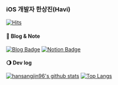 
### iOS 개발자 한상진(Havi)

[![Hits](https://hits.seeyoufarm.com/api/count/incr/badge.svg?url=https%3A%2F%2Fgithub.com%2Fhansangjin96&count_bg=%23FF7E7E&title_bg=%23A88AED&icon=swift.svg&icon_color=%23FF7E7E&title=hits&edge_flat=false)](https://hits.seeyoufarm.com)

#### 🌟  Blog & Note

[![Blog Badge](https://img.shields.io/badge/-Blog-92a8d1?logo=naver&logoColor=white&link=https://velog.io/@hansangjin96)](https://velog.io/@hansangjin96)
[![Notion Badge](https://img.shields.io/badge/-Notion-92a8d1?logo=notion&logoColor=white&link=https://www.notion.so/Sangjin-Han-0b5e70dc052f42749ea255d93e41534d)](https://www.notion.so/Sangjin-Han-0b5e70dc052f42749ea255d93e41534d)

#### 🌖  Dev log

[![hansangjin96's github stats](https://github-readme-stats.vercel.app/api?username=hansangjin96&count_private=true&custom_title=Havi's&nbsp;github&nbsp;👀&bg_color=30,A88AED,92a8d1&title_color=fff&text_color=fff)](https://github.com/anuraghazra/github-readme-stats)
[![Top Langs](https://github-readme-stats.vercel.app/api/top-langs/?username=hansangjin96&layout=compact&custom_title=My&nbsp;Language&nbsp;⌨️&bg_color=30,A88AED,92a8d1&title_color=fff&text_color=fff)](https://github.com/anuraghazra/github-readme-stats)

<!--
**hansangjin96/hansangjin96** is a ✨ _special_ ✨ repository because its `README.md` (this file) appears on your GitHub profile.

Here are some ideas to get you started:

- 🔭 I’m currently working on ...
- 🌱 I’m currently learning ...
- 👯 I’m looking to collaborate on ...
- 🤔 I’m looking for help with ...
- 💬 Ask me about ...
- 📫 How to reach me: ...
- 😄 Pronouns: ...
- ⚡ Fun fact: ...
-->

